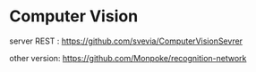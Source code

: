 # Computer Vision

server REST : https://github.com/svevia/ComputerVisionSevrer

other version: https://github.com/Monpoke/recognition-network
